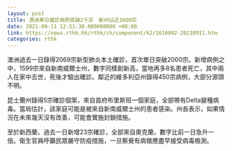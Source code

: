 ```yaml
---
layout: post
title: 澳洲單日確診病例首破2千宗　新州佔近1600宗
date: 2021-09-11 12:51:30.000000000 +08:00
link: https://news.rthk.hk/rthk/ch/component/k2/1610092-20210911.htm
categories: rthk
---
```


澳洲過去一日錄得2069宗新型肺炎本土確診，首次單日突破2000宗。新增病例之中，1599宗來自新南威爾士州，數字同樣創新高，當地再多8名患者死亡，其中兩人在家中去世，死後才驗出確診。鄰近的維多利亞州錄得450宗病例，大部分源頭不明。

昆士蘭州錄得5宗確診個案，來自首府布里斯班一個家庭，全部帶有Delta變種病毒。當局估計，該家庭可能是被來自新南威爾士州的患者感染。州長表示，如果情況在未來幾天沒有改善，可能會實施封鎖措施。

至於新西蘭，過去一日新增23宗確診，全部來自奧克蘭，數字比前一日急升一倍。衛生官員呼籲民眾嚴守防疫措施，一旦察覺有病徵應盡早接受病毒檢測。
